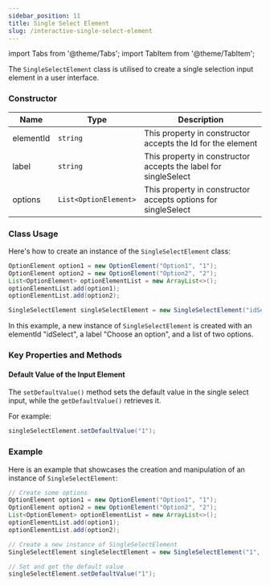 ```yaml
---
sidebar_position: 11
title: Single Select Element
slug: /interactive-single-select-element
---
```


import Tabs from '@theme/Tabs';
import TabItem from '@theme/TabItem';

The `SingleSelectElement` class is utilised to create a single selection input element in a user interface.

### Constructor

| Name      | Type                  | Description                                                     |
| --------- | --------------------- | --------------------------------------------------------------- |
| elementId | `string`              | This property in constructor accepts the Id for the element     |
| label     | `string`              | This property in constructor accepts the label for singleSelect |
| options   | `List<OptionElement>` | This property in constructor accepts options for singleSelect   |

### Class Usage

Here's how to create an instance of the `SingleSelectElement` class:

<Tabs>
<TabItem value="java" label="Java">

```java
OptionElement option1 = new OptionElement("Option1", "1");
OptionElement option2 = new OptionElement("Option2", "2");
List<OptionElement> optionElementList = new ArrayList<>();
optionElementList.add(option1);
optionElementList.add(option2);

SingleSelectElement singleSelectElement = new SingleSelectElement("idSelect", "Choose an option", optionElementList);
```

</TabItem>
</Tabs>

In this example, a new instance of `SingleSelectElement` is created with an elementId "idSelect", a label "Choose an option", and a list of two options.

### Key Properties and Methods

#### Default Value of the Input Element

The `setDefaultValue()` method sets the default value in the single select input, while the `getDefaultValue()` retrieves it.

For example:

<Tabs>
<TabItem value="java" label="Java">

```java
singleSelectElement.setDefaultValue("1");
```

</TabItem>
</Tabs>

### Example

Here is an example that showcases the creation and manipulation of an instance of `SingleSelectElement`:

<Tabs>
<TabItem value="java" label="Java">

```java
// Create some options
OptionElement option1 = new OptionElement("Option1", "1");
OptionElement option2 = new OptionElement("Option2", "2");
List<OptionElement> optionElementList = new ArrayList<>();
optionElementList.add(option1);
optionElementList.add(option2);

// Create a new instance of SingleSelectElement
SingleSelectElement singleSelectElement = new SingleSelectElement("1", "Choose an option", optionElementList);

// Set and get the default value
singleSelectElement.setDefaultValue("1");
```

</TabItem>
</Tabs>
